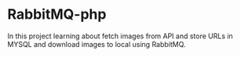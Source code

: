 # RabbitMQ-php
In this project learning about fetch images from API and store URLs in MYSQL and download images to local using RabbitMQ.
